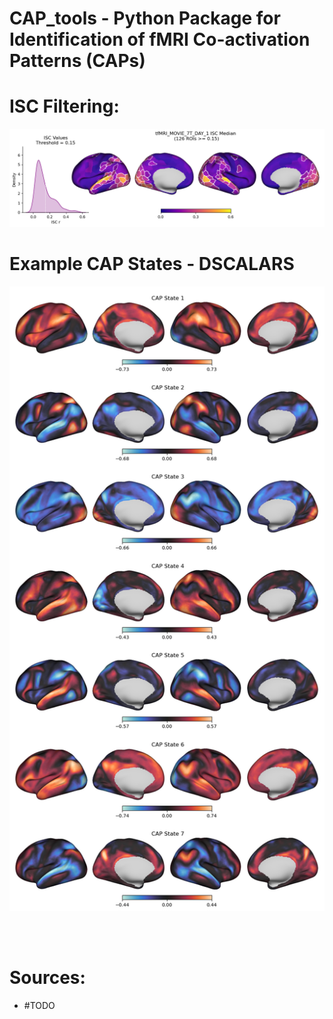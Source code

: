 # CAP_tools - Python Package for Identification of fMRI Co-activation Patterns (CAPs)

# ISC Filtering:
![Alt text](assets/isc_plot_example.png?raw=true "ISC Plot")

# Example CAP States - DSCALARS
![Alt text](assets/dCAP_plot_example.png?raw=true "ISC Plot")


<br><br>
# Sources:
- #TODO
